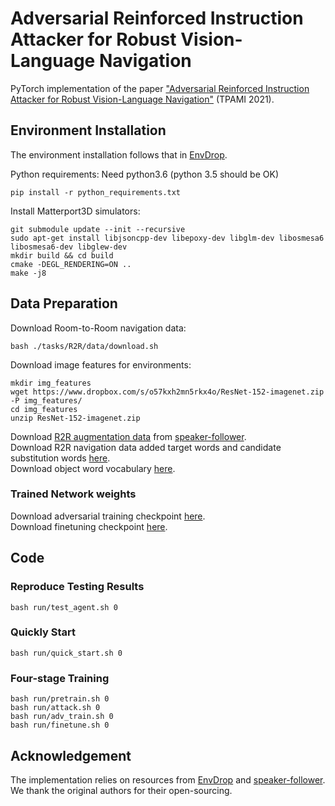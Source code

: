 # Adversarial Reinforced Instruction Attacker for Robust Vision-Language Navigation

PyTorch implementation of the paper ["Adversarial Reinforced Instruction Attacker for Robust Vision-Language Navigation"](https://arxiv.org/abs/2107.11252) (TPAMI 2021).

## Environment Installation
The environment installation follows that in [EnvDrop](https://github.com/airsplay/R2R-EnvDrop).

Python requirements: Need python3.6 (python 3.5 should be OK)
```
pip install -r python_requirements.txt
```
Install Matterport3D simulators:
```
git submodule update --init --recursive
sudo apt-get install libjsoncpp-dev libepoxy-dev libglm-dev libosmesa6 libosmesa6-dev libglew-dev
mkdir build && cd build
cmake -DEGL_RENDERING=ON ..
make -j8
```

## Data Preparation
Download Room-to-Room navigation data:
```
bash ./tasks/R2R/data/download.sh
```
Download image features for environments:
```
mkdir img_features
wget https://www.dropbox.com/s/o57kxh2mn5rkx4o/ResNet-152-imagenet.zip -P img_features/
cd img_features
unzip ResNet-152-imagenet.zip
```
Download [R2R augmentation data](http://people.eecs.berkeley.edu/~ronghang/projects/speaker_follower/data_augmentation/R2R_literal_speaker_data_augmentation_paths.json) from [speaker-follower](https://github.com/ronghanghu/speaker_follower).
<br>
Download R2R navigation data added target words and candidate substitution words [here](https://drive.google.com/file/d/16cvB2HyOU1zycsndads6FCl3DERNkBVi/view?usp=sharing).
<br>
Download object word vocabulary [here](https://drive.google.com/file/d/1GIlqvRfmnoO6617BcMtClzSj8t6hl7nR/view?usp=sharing).

### Trained Network weights
Download adversarial training checkpoint [here](https://drive.google.com/file/d/1ye9_ytFSoUz0rk0PuWMnaSdmwq9koGzT/view?usp=sharing).
<br>
Download finetuning checkpoint [here](https://drive.google.com/file/d/13qHTndeqrI_ULyhPpw2r90FgHMh50Dny/view?usp=sharing).

## Code
### Reproduce Testing Results<br>
```
bash run/test_agent.sh 0
```

### Quickly Start<br>
```
bash run/quick_start.sh 0
```

### Four-stage Training<br>
```
bash run/pretrain.sh 0
bash run/attack.sh 0
bash run/adv_train.sh 0
bash run/finetune.sh 0
```

## Acknowledgement
The implementation relies on resources from [EnvDrop](https://github.com/airsplay/R2R-EnvDrop) and [speaker-follower](https://github.com/ronghanghu/speaker_follower). We thank the original authors for their open-sourcing.
